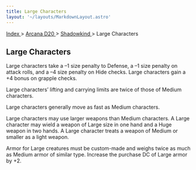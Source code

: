 ```yaml
---
title: Large Characters
layout: '~/layouts/MarkdownLayout.astro'
---
```


[ Index ](/) > [ Arcana D20 ](/arcana.d20.srd) > [ Shadowkind ](/arcana.d20.srd/shadowkind) > Large Characters

##  Large Characters

Large characters take a –1 size penalty to Defense, a –1 size penalty on
attack rolls, and a –4 size penalty on Hide checks. Large characters gain a +4
bonus on grapple checks.

Large characters’ lifting and carrying limits are twice of those of Medium
characters.

Large characters generally move as fast as Medium characters.

Large characters may use larger weapons than Medium characters. A Large
character may wield a weapon of Large size in one hand and a Huge weapon in
two hands. A Large character treats a weapon of Medium or smaller as a light
weapon.

Armor for Large creatures must be custom-made and weighs twice as much as
Medium armor of similar type. Increase the purchase DC of Large armor by +2.

